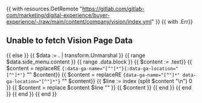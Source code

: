 {{ with resources.GetRemote "https://gitlab.com/gitlab-com/marketing/digital-experience/buyer-experience/-/raw/main/content/company/vision/index.yml" }}
  {{ with .Err}}
    <h2>Unable to fetch Vision Page Data</h2>
  {{ else }}
      {{ $data := . | transform.Unmarshal }}
      {{ range $data.side_menu.content }}
      {{ range .data.block }}
      {{ $content := .text}}
      {{ $content = replaceRE `{:data-ga-name="[^"]*"}{:data-ga-location="[^"]*"}` "" $content}}
      {{ $content = replaceRE `{data-ga-name="[^"]*" data-ga-location="[^"]*"}` "" $content}}
      {{ $line := index (split $content "\n") 0 }}
      {{ $content = replace $content $line "" }}
      {{ $content }}
      {{ end }}
      {{ end }}
{{ end }}
{{ end }}
